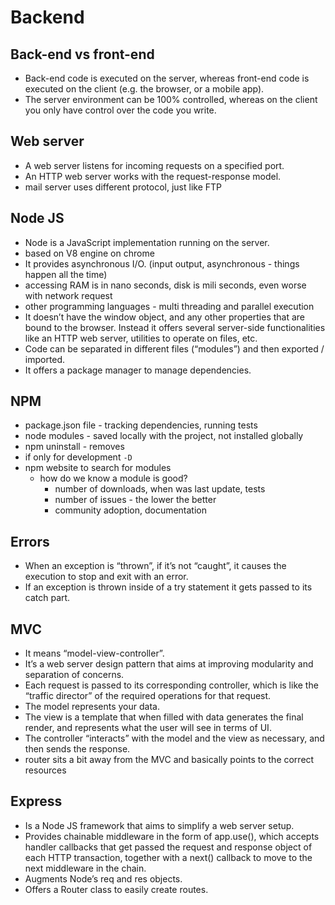 # Backend
## Back-end vs front-end
- Back-end code is executed on the server, whereas front-end code is executed on the client (e.g. the browser, or a mobile app).
- The server environment can be 100% controlled, whereas on the client you only have control over the code you write.

## Web server
- A web server listens for incoming requests on a specified port.
- An HTTP web server works with the request-response model.
- mail server uses different protocol, just like FTP

## Node JS
- Node is a JavaScript implementation running on the server.
- based on V8 engine on chrome
- It provides asynchronous I/O. (input output, asynchronous - things happen all the time)
- accessing RAM is in nano seconds, disk is mili seconds, even worse with network request
- other programming languages - multi threading and parallel execution
- It doesn’t have the window object, and any other properties that are bound to the browser. Instead it offers several server-side functionalities like an HTTP web server, utilities to operate on files, etc.
- Code can be separated in different files (“modules”) and then exported / imported.
- It offers a package manager to manage dependencies.

## NPM
- package.json file - tracking dependencies, running tests
- node modules - saved locally with the project, not installed globally
- npm uninstall - removes 
- if only for development `-D`
- npm website to search for modules
  - how do we know a module is good? 
    - number of downloads, when was last update, tests
    - number of issues - the lower the better
    - community adoption, documentation

## Errors
- When an exception is “thrown”, if it’s not “caught”, it causes the execution to stop and exit with an error.
- If an exception is thrown inside of a try statement it gets passed to its catch part.

## MVC
- It means “model-view-controller”.
- It’s a web server design pattern that aims at improving modularity and separation of concerns.
- Each request is passed to its corresponding controller, which is like the “traffic director” of the required operations for that request.
- The model represents your data.
- The view is a template that when filled with data generates the final render, and represents what the user will see in terms of UI.
- The controller “interacts” with the model and the view as necessary, and then sends the response.
- router sits a bit away from the MVC and basically points to the correct resources


## Express
- Is a Node JS framework that aims to simplify a web server setup.
- Provides chainable middleware in the form of app.use(), which accepts handler callbacks that get passed the request and response object of each HTTP transaction, together with a next() callback to move to the next middleware in the chain.
- Augments Node’s req and res objects.
- Offers a Router class to easily create routes.